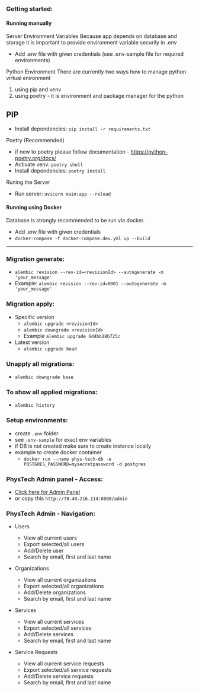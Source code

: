###  Getting started:
  #### Running manually

  Server Environment Variables
  Because app depends on database and storage it is important to provide environment variable
  securily in .env
  - Add .env file with given credentials (see .env-sample file for required environments)

  Python Environment
  There are currently two ways how to manage python virtual enironment
  1. using pip and venv
  2. using poetry - it is environment and package manager for the python

  PIP
  - 
  - Install dependencies: `pip install -r requirements.txt`

  Poetry (Recommended)
  - if new to poetry please follow documentation - https://python-poetry.org/docs/
  - Activate venv: `poetry shell`
  - Install dependencies: `poetry install`
  
  Runing the Server
  - Run server: `uvicorn main:app --reload`

  #### Running using Docker
  Database is strongly recommended to be run via docker.
  - Add .env file with given credentials
  - `docker-compose -f docker-compose.dev.yml up --build`


---
 
### Migration generate:
  - `alembic revision --rev-id=<revisionId> --autogenerate -m 'your_message'`
  - Example: `alembic revision --rev-id=0001 --autogenerate -m 'your_message'`

###  Migration apply:
  - Specific version
    - `alembic upgrade <revisionId>`
    - `alembic downgrade <revisionId>` 
    - Example `alembic upgrade 6d4bb18b725c`
  - Latest version
    - `alembic upgrade head`

###  Unapply all migrations:
  - `alembic downgrade base`

###  To show all applied migrations:
  * `alembic history`

###  Setup environments:
  * create `.env` folder
  * see `.env-sample` for exact env variables 
  * if DB is not created make sure to create instance locally
  * example to create docker container
    * `docker run --name phys-tech-db -e POSTGRES_PASSWORD=mysecretpassword -d postgres`

### PhysTech Admin panel - Access:
  * [Click here for Admin Panel](http://78.40.216.114:8000/admin)
  * or copy this `http://78.40.216.114:8000/admin`
 
### PhysTech Admin - Navigation:
  * Users
    * View all current users
    * Export selected/all users
    * Add/Delete user
    * Search by email, first and last name

  * Organizations
    * View all current organizations
    * Export selected/all organizations
    * Add/Delete organizations
    * Search by email, first and last name

  * Services
    * View all current services
    * Export selected/all services
    * Add/Delete services
    * Search by email, first and last name

  * Service Requests
    * View all current service requests
    * Export selected/all service requests
    * Add/Delete service requests
    * Search by email, first and last name